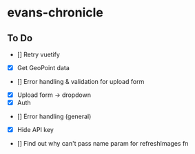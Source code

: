 # evans-chronicle

## To Do

- [] Retry vuetify
- [x] Get GeoPoint data
- [] Error handling & validation for upload form
- [x] Upload form -> dropdown
- [x] Auth
- [] Error handling (general)
- [x] Hide API key
- [] Find out why can't pass name param for refreshImages fn
